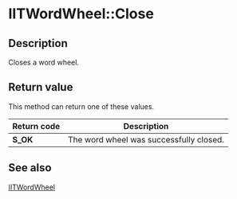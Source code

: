 # IITWordWheel::Close

## Description

Closes a word wheel.

## Return value

This method can return one of these values.

| Return code | Description |
| --- | --- |
| **S_OK** | The word wheel was successfully closed. |

## See also

[IITWordWheel](https://learn.microsoft.com/previous-versions/windows/desktop/api/infotech/nn-infotech-iitwordwheel)